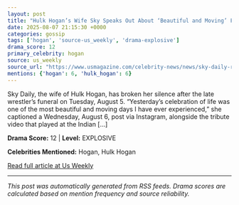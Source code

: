```yaml
---
layout: post
title: "Hulk Hogan’s Wife Sky Speaks Out About ‘Beautiful and Moving’ Funeral"
date: 2025-08-07 21:15:30 +0000
categories: gossip
tags: ['hogan', 'source-us_weekly', 'drama-explosive']
drama_score: 12
primary_celebrity: hogan
source: us_weekly
source_url: "https://www.usmagazine.com/celebrity-news/news/sky-daily-reflects-on-husband-hulk-hogans-beautiful-and-moving-funeral/"
mentions: {'hogan': 6, 'hulk_hogan': 6}
---
```


Sky Daily, the wife of Hulk Hogan, has broken her silence after the late wrestler’s funeral on Tuesday, August 5. “Yesterday’s celebration of life was one of the most beautiful and moving days I have ever experienced,” she captioned a Wednesday, August 6, post via Instagram, alongside the tribute video that played at the Indian [&#8230;]

**Drama Score:** 12 | **Level:** EXPLOSIVE

**Celebrities Mentioned:** Hogan, Hulk Hogan

[Read full article at Us Weekly](https://www.usmagazine.com/celebrity-news/news/sky-daily-reflects-on-husband-hulk-hogans-beautiful-and-moving-funeral/)

---
*This post was automatically generated from RSS feeds. Drama scores are calculated based on mention frequency and source reliability.*
